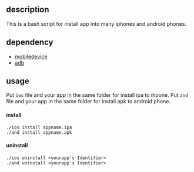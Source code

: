 ## description

This is a bash script for install app into many iphones and android phones.

## dependency

- [mobiledevice](https://github.com/imkira/mobiledevice)
- [adb](https://developer.android.com/studio/command-line/adb.html)

## usage
Put `ios` file and your app in the same folder for install ipa to ihpone.
Put `and` file and your app in the same folder for install apk to android phone.

#### install

```
./ios install appname.ipa
./and install appname.apk
```
#### uninstall

```
./ios uninstall <yourapp's Identifier>
./and uninstall <yourapp's Identifier>
```
